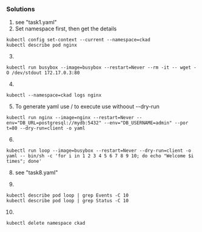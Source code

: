 ### Solutions
1. see "task1.yaml"
2. Set namespace first, then get the details
```
kubectl config set-context --current --namespace=ckad
kubectl describe pod nginx
```
3.
```
kubectl run busybox --image=busybox --restart=Never --rm -it -- wget -O /dev/stdout 172.17.0.3:80
```
4.
```
kubectl --namespace=ckad logs nginx
```
5. To generate yaml use / to execute use withoout --dry-run
```
kubectl run nginx --image=nginx --restart=Never --env="DB_URL=postgresql://mydb:5432" --env="DB_USERNAME=admin" --por
t=80 --dry-run=client -o yaml
```

6.
```
kubectl run loop --image=busybox --restart=Never --dry-run=client -o yaml -- bin/sh -c 'for i in 1 2 3 4 5 6 7 8 9 10; do echo "Welcome $i times"; done'
```

8. see "task8.yaml"

9.
```
kubectl describe pod loop | grep Events -C 10
kubectl describe pod loop | grep Status -C 10

```

10.
```
kubectl delete namespace ckad
```